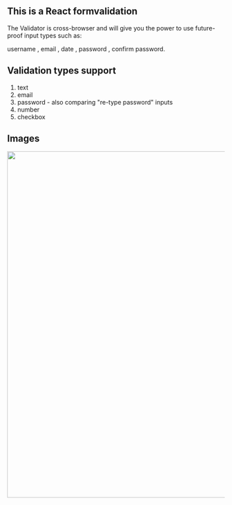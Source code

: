 ## This is a React formvalidation

<p>The Validator is cross-browser and will give you the power to use future-proof input types such as:
</p>
username , email , date , password , confirm password.

## Validation types support
<ol>
<li> text</li>
<li> email</li>
<li> password - also comparing "re-type password" inputs</li>
<li> number</li>
<li>checkbox</li>
 <!-- number
 date
 time
 uRL
 search
 file
 tel
 select
 textarea
 hidden – can also have the ‘required’ attribute -->
</li>
</ol>

## Images
<img src="public/Screenshot from 2020-11-15 20-10-00.png" width="800" />
